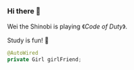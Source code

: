 ### Hi there 👋


Wei the Shinobi is playing 《*Code of Duty*》.

Study is fun! 👀

```java
@AutoWired
private Girl girlFriend;
```

